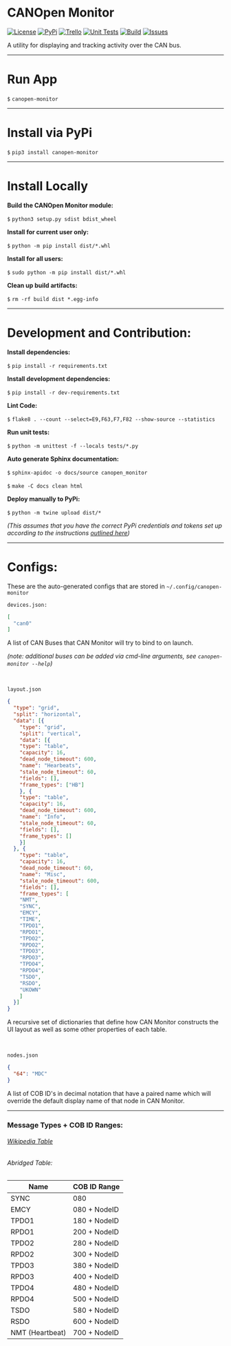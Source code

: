 # CANOpen Monitor

[![License](https://img.shields.io/github/license/oresat/CANopen-monitor)](./LICENSE)
[![PyPi](https://img.shields.io/pypi/pyversions/canopen-monitor?label=pypi)](https://pypi.org/project/canopen-monitor)
[![Trello](https://img.shields.io/badge/Trello-Backlog-blue)](https://trello.com/b/PWuRFBh1/canopen-monitor)
[![Unit Tests](https://img.shields.io/github/workflow/status/oresat/CANopen-monitor/CAN%20Monitor%20Unit%20Tests?label=unit%20tests)](https://github.com/oresat/CANopen-monitor/actions?query=workflow%3A%22CAN+Monitor+Unit+Tests)
[![Build](https://img.shields.io/github/workflow/status/oresat/CANopen-monitor/Upload%20Python%20Package)](https://github.com/oresat/CANopen-monitor/actions?query=workflow%3A%22Upload+Python+Package)
[![Issues](https://img.shields.io/github/issues/oresat/CANopen-monitor)](https://github.com/oresat/CANopen-monitor/issues)

A utility for displaying and tracking activity over the CAN bus.

***

# Run App

`$` `canopen-monitor`

***

# Install via PyPi

`$` `pip3 install canopen-monitor`

***

# Install Locally

**Build the CANOpen Monitor module:**

`$` `python3 setup.py sdist bdist_wheel`

**Install for current user only:**

`$` `python -m pip install dist/*.whl`

**Install for all users:**

`$` `sudo python -m pip install dist/*.whl`

**Clean up build artifacts:**

`$` `rm -rf build dist *.egg-info`

***

# Development and Contribution:

**Install dependencies:**

`$` `pip install -r requirements.txt`


**Install development dependencies:**

`$` `pip install -r dev-requirements.txt`

**Lint Code:**

`$` `flake8 . --count --select=E9,F63,F7,F82 --show-source --statistics`

**Run unit tests:**

`$` `python -m unittest -f --locals tests/*.py`

**Auto generate Sphinx documentation:**

`$` `sphinx-apidoc -o docs/source canopen_monitor`

`$` `make -C docs clean html`

**Deploy manually to PyPi:**

`$` `python -m twine upload dist/*`

*(This assumes that you have the correct PyPi credentials and tokens set up according to the instructions [outlined here](https://packaging.python.org/guides/distributing-packages-using-setuptools/#id79))*

***

# Configs:

  These are the auto-generated configs that are stored in `~/.config/canopen-monitor`

`devices.json:`
```json
[
  "can0"
]
```
A list of CAN Buses that CAN Monitor will try to bind to on launch.

*(note: additional buses can be added via cmd-line arguments, see `canopen-monitor --help`)*

&nbsp;

`layout.json`
```json
{
  "type": "grid",
  "split": "horizontal",
  "data": [{
    "type": "grid",
    "split": "vertical",
    "data": [{
    "type": "table",
    "capacity": 16,
    "dead_node_timeout": 600,
    "name": "Hearbeats",
    "stale_node_timeout": 60,
    "fields": [],
    "frame_types": ["HB"]
    }, {
    "type": "table",
    "capacity": 16,
    "dead_node_timeout": 600,
    "name": "Info",
    "stale_node_timeout": 60,
    "fields": [],
    "frame_types": []
    }]
  }, {
    "type": "table",
    "capacity": 16,
    "dead_node_timeout": 60,
    "name": "Misc",
    "stale_node_timeout": 600,
    "fields": [],
    "frame_types": [
    "NMT",
    "SYNC",
    "EMCY",
    "TIME",
    "TPDO1",
    "RPDO1",
    "TPDO2",
    "RPDO2",
    "TPDO3",
    "RPDO3",
    "TPDO4",
    "RPDO4",
    "TSDO",
    "RSDO",
    "UKOWN"
    ]
  }]
}
```
A recursive set of dictionaries that define how CAN Monitor constructs the UI layout as well as some other properties of each table.

&nbsp;

`nodes.json`
```json
{
  "64": "MDC"
}
```
A list of COB ID's in decimal notation that have a paired name which will override the default display name of that node in CAN Monitor.

***

### Message Types + COB ID Ranges:

###### [Wikipedia Table](https://en.wikipedia.org/wiki/CANopen#Predefined_Connection_Set.5B7.5D)

###### Abridged Table:

| Name            | COB ID Range |
|-----------------|--------------|
| SYNC            | 080          |
| EMCY            | 080 + NodeID |
| TPDO1           | 180 + NodeID |
| RPDO1           | 200 + NodeID |
| TPDO2           | 280 + NodeID |
| RPDO2           | 300 + NodeID |
| TPDO3           | 380 + NodeID |
| RPDO3           | 400 + NodeID |
| TPDO4           | 480 + NodeID |
| RPDO4           | 500 + NodeID |
| TSDO            | 580 + NodeID |
| RSDO            | 600 + NodeID |
| NMT (Heartbeat) | 700 + NodeID |
